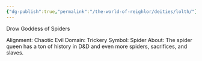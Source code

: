 ```yaml
---
{"dg-publish":true,"permalink":"/the-world-of-reighlor/deities/lolth/"}
---
```


Drow Goddess of Spiders

Alignment: Chaotic Evil
Domain: Trickery
Symbol: Spider
About: The spider queen has a ton of history in D&D and even more spiders, sacrifices, and slaves.
